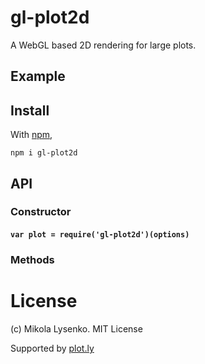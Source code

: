 # gl-plot2d

A WebGL based 2D rendering for large plots.

## Example

## Install

With [npm](http://github.com/gl-vis/gl-plot2d),

```
npm i gl-plot2d
```

## API

### Constructor

#### `var plot = require('gl-plot2d')(options)`


### Methods


# License
(c) Mikola Lysenko.  MIT License

Supported by [plot.ly](http://plot.ly)
